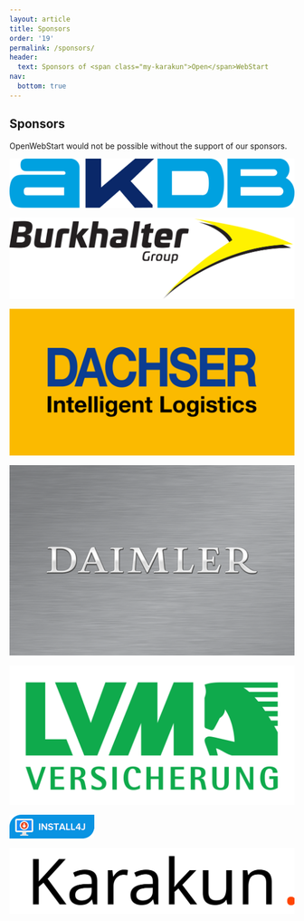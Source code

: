 ```yaml
---
layout: article
title: Sponsors
order: '19'
permalink: /sponsors/
header:
  text: Sponsors of <span class="my-karakun">Open</span>WebStart
nav:
  bottom: true
---
```


## Sponsors
<span class="text-highlight">Open<span>WebStart</span></span> would not be possible without the support of our sponsors.

<div class="spo-logo-box">

<a href="https://www.akdb.de/"><img class="spo-logo" src="/assets/images/organisations/akdb.svg" alt="AKDB Logo"></a>

<a href="https://www.burkhalter.ch/"><img class="spo-logo" src="/assets/images/organisations/burkhalter.svg" alt="Burkhalter Logo"></a>

<a href="https://www.dachser.com/"><img class="spo-logo" src="/assets/images/organisations/DACHSER.jpg" alt="Dachser Logo"></a>

<a href="https://www.daimler.com/"><img class="spo-logo" src="/assets/images/organisations/Daimler_Logotype.png" alt="Daimler Logo"></a>

<a href="https://www.lvm.de/"><img class="spo-logo" src="/assets/images/organisations/lvm.svg" alt="LVM Logo"></a>

<a href="https://www.ej-technologies.com/products/install4j/overview.html"><img class="spo-logo" src="/assets/images/organisations/install4j.png" alt="Install4J Logo"></a>

<a href="https://www.karakun.com/"><img class="spo-logo" src="/assets/images/organisations/karakun.svg" alt="Karakun Logo"></a>

</div>
